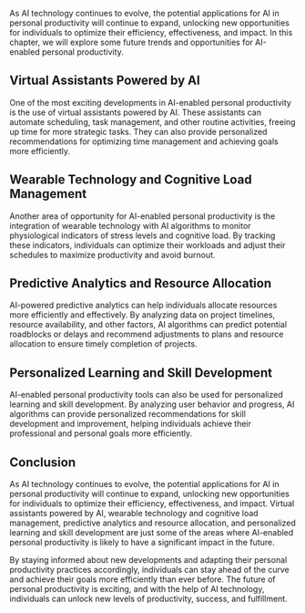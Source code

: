 
As AI technology continues to evolve, the potential applications for AI in personal productivity will continue to expand, unlocking new opportunities for individuals to optimize their efficiency, effectiveness, and impact. In this chapter, we will explore some future trends and opportunities for AI-enabled personal productivity.

Virtual Assistants Powered by AI
--------------------------------

One of the most exciting developments in AI-enabled personal productivity is the use of virtual assistants powered by AI. These assistants can automate scheduling, task management, and other routine activities, freeing up time for more strategic tasks. They can also provide personalized recommendations for optimizing time management and achieving goals more efficiently.

Wearable Technology and Cognitive Load Management
-------------------------------------------------

Another area of opportunity for AI-enabled personal productivity is the integration of wearable technology with AI algorithms to monitor physiological indicators of stress levels and cognitive load. By tracking these indicators, individuals can optimize their workloads and adjust their schedules to maximize productivity and avoid burnout.

Predictive Analytics and Resource Allocation
--------------------------------------------

AI-powered predictive analytics can help individuals allocate resources more efficiently and effectively. By analyzing data on project timelines, resource availability, and other factors, AI algorithms can predict potential roadblocks or delays and recommend adjustments to plans and resource allocation to ensure timely completion of projects.

Personalized Learning and Skill Development
-------------------------------------------

AI-enabled personal productivity tools can also be used for personalized learning and skill development. By analyzing user behavior and progress, AI algorithms can provide personalized recommendations for skill development and improvement, helping individuals achieve their professional and personal goals more efficiently.

Conclusion
----------

As AI technology continues to evolve, the potential applications for AI in personal productivity will continue to expand, unlocking new opportunities for individuals to optimize their efficiency, effectiveness, and impact. Virtual assistants powered by AI, wearable technology and cognitive load management, predictive analytics and resource allocation, and personalized learning and skill development are just some of the areas where AI-enabled personal productivity is likely to have a significant impact in the future.

By staying informed about new developments and adapting their personal productivity practices accordingly, individuals can stay ahead of the curve and achieve their goals more efficiently than ever before. The future of personal productivity is exciting, and with the help of AI technology, individuals can unlock new levels of productivity, success, and fulfillment.
